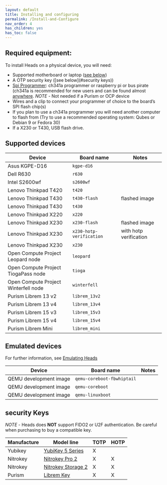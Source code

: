 ```yaml
---
layout: default
title: Installing and configuring
permalink: /Install-and-Configure
nav_order: 4
has_children: yes
has_toc: false
---
```




## Required equipment:

To install Heads on a physical device, you will need:

* Supported motherboard or laptop ([see below](#supported-devices))
* A OTP security key ([see below](#security keys))
* [Spi Programmer](https://trmm.net/SPI_flash): ch341a programmer or raspberry pi or bus pirate (ch341a is recommended for new users and can be found almost [anywhere](https://www.amazon.com/s?k=ch341a+programmer). *NOTE* - Not needed if a Purism or OCP device
* Wires and a clip to connect your programmer of choice to the board’s SPI flash chip(s)
* If you plan to use a ch341a programmer you will need another computer to flash from (Try to use a recommended operating system: Qubes or Debian 9 or Fedora 30)
* If a X230 or T430, USB flash drive.

## Supported devices

|Device| Board name| Notes|
|--|--|--|
|Asus KGPE-D16|`kgpe-d16`||
|Dell R630|`r630`||
|Intel S2600wf|`s2600wf`||
|Lenovo Thinkpad T420|`t420`||
|Lenovo Thinkpad T430|`t430-flash`|flashed image|
|Lenovo Thinkpad T430|`t430`||
|Lenovo Thinkpad X220|`x220`||
|Lenovo Thinkpad X230|`x230-flash`|flashed image|
|Lenovo Thinkpad X230|`x230-hotp-verification`|with hotp verification|
|Lenovo Thinkpad X230|`x230`| |
|Open Compute Project	Leopard node|`leopard`||
|Open Compute Project	TiogaPass node|`tioga`||
|Open Compute Project	Winterfell node|`winterfell`||
|Purism Librem 13 v2|`librem_13v2`||
|Purism Librem 13 v4|`librem_13v4`||
|Purism Librem 15 v3|`librem_15v3`||
|Purism Librem 15 v4|`librem_15v4`||
|Purism Librem Mini|`librem_mini`||

## Emulated devices

For further information, see [Emulating Heads](/Emulating-Heads)

|Device| Board name| Notes|
|--|--|--|
|QEMU development image|`qemu-coreboot-fbwhiptail`||
|QEMU development image|`qemu-coreboot`||
|QEMU development image|`qemu-linuxboot`||


## security Keys

*NOTE* - Heads does **NOT** support FIDO2 or U2F authentication.  Be careful when
 purchasing to buy a compatible key.

|Manufacture|Model line|TOTP|HOTP|
|--|--|--|--|
|Yubikey|[YubiKey 5 Series](https://www.yubico.com/products/yubikey-5-overview)|X||
|Nitrokey|[Nitrokey Pro 2](https://www.nitrokey.com/#comparison)|X|X|
|Nitrokey|[Nitrokey Storage 2](https://www.nitrokey.com/#comparison)|X|X|
|Purism|[Librem Key](https://puri.sm/products/librem-key/)|X|X|
